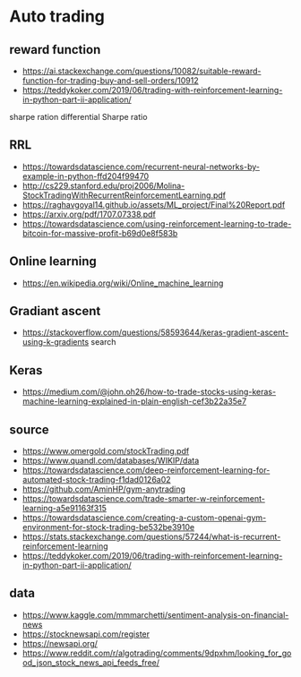 # Auto trading

## reward function
- https://ai.stackexchange.com/questions/10082/suitable-reward-function-for-trading-buy-and-sell-orders/10912
- https://teddykoker.com/2019/06/trading-with-reinforcement-learning-in-python-part-ii-application/

sharpe ration
differential Sharpe ratio

## RRL
- https://towardsdatascience.com/recurrent-neural-networks-by-example-in-python-ffd204f99470
- http://cs229.stanford.edu/proj2006/Molina-StockTradingWithRecurrentReinforcementLearning.pdf
- https://raghavgoyal14.github.io/assets/ML_project/Final%20Report.pdf
- https://arxiv.org/pdf/1707.07338.pdf
- https://towardsdatascience.com/using-reinforcement-learning-to-trade-bitcoin-for-massive-profit-b69d0e8f583b

## Online learning
- https://en.wikipedia.org/wiki/Online_machine_learning

## Gradiant ascent
- https://stackoverflow.com/questions/58593644/keras-gradient-ascent-using-k-gradients
search

## Keras
- https://medium.com/@john.oh26/how-to-trade-stocks-using-keras-machine-learning-explained-in-plain-english-cef3b22a35e7

## source
- https://www.omergold.com/stockTrading.pdf
- https://www.quandl.com/databases/WIKIP/data
- https://towardsdatascience.com/deep-reinforcement-learning-for-automated-stock-trading-f1dad0126a02
- https://github.com/AminHP/gym-anytrading
- https://towardsdatascience.com/trade-smarter-w-reinforcement-learning-a5e91163f315
- https://towardsdatascience.com/creating-a-custom-openai-gym-environment-for-stock-trading-be532be3910e
- https://stats.stackexchange.com/questions/57244/what-is-recurrent-reinforcement-learning
- https://teddykoker.com/2019/06/trading-with-reinforcement-learning-in-python-part-ii-application/


## data
- https://www.kaggle.com/mmmarchetti/sentiment-analysis-on-financial-news
- https://stocknewsapi.com/register
- https://newsapi.org/
- https://www.reddit.com/r/algotrading/comments/9dpxhm/looking_for_good_json_stock_news_api_feeds_free/
